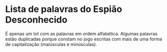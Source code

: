 # Lista de palavras do Espião Desconhecido

É apenas um txt com as palavras em ordem alfabética. Algumas palavras estão duplicadas porque constam no jogo escritas com mais de uma forma de capitalização (maiúsculas e minúsculas).

